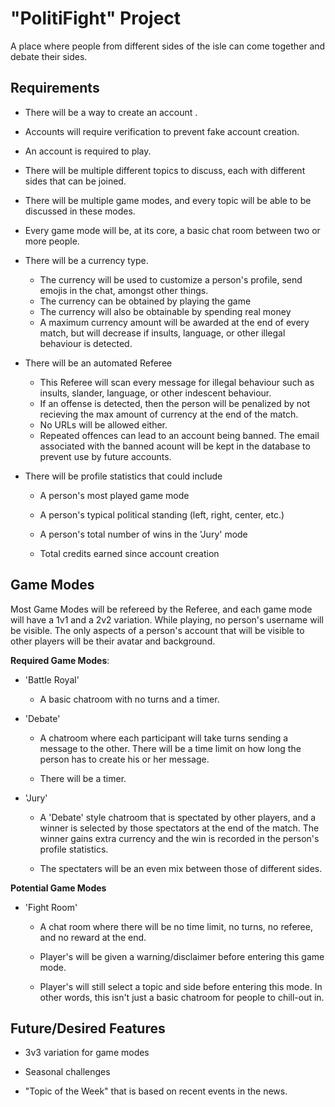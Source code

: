 # "PolitiFight" Project

A place where people from different sides of the isle can come together and debate their sides.

## Requirements

* There will be a way to create an account .

* Accounts will require verification to prevent fake account creation.

* An account is required to play.

* There will be multiple different topics to discuss, each with different sides that can be joined.

* There will be multiple game modes, and every topic will be able to be discussed in these modes.

* Every game mode will be, at its core, a basic chat room between two or more people.

* There will be a currency type.
  
  * The currency will be used to customize a person's profile, send emojis in the chat, amongst other things.
  * The currency can be obtained by playing the game
  * The currency will also be obtainable by spending real money
  * A maximum currency amount will be awarded at the end of every match, but will decrease if insults, language, or other illegal behaviour is detected.

* There will be an automated Referee
  
  * This Referee will scan every message for illegal behaviour such as insults, slander, language, or other indescent behaviour.
  * If an offense is detected, then the person will be penalized by not recieving the max amount of currency at the end of the match.
  * No URLs will be allowed either.
  * Repeated offences can lead to an account being banned. The email associated with the banned acount will be kept in the database to prevent use by future accounts.

* There will be profile statistics that could include
  
  * A person's most played game mode
  
  * A person's typical political standing (left, right, center, etc.)
  
  * A person's total number of wins in the 'Jury' mode
  
  * Total credits earned since account creation

## Game Modes

Most Game Modes will be refereed by the Referee, and each game mode will have a 1v1 and a 2v2 variation. While playing, no person's username will be visible. The only aspects of a person's account that will be visible to other players will be their avatar and background.

**Required Game Modes**:

* 'Battle Royal'
  
  * A basic chatroom with no turns and a timer.

* 'Debate'
  
  * A chatroom where each participant will take turns sending a message to the other. There will be a time limit on how long the person has to create his or her message.
  
  * There will be a timer.

* 'Jury'
  
  * A 'Debate' style chatroom that is spectated by other players, and a winner is selected by those spectators at the end of the match. The winner gains extra currency and the win is recorded in the person's profile statistics.
  
  * The spectaters will be an even mix between those of different sides.

**Potential Game Modes**

* 'Fight Room'
  
  * A chat room where there will be no time limit, no turns, no referee, and no reward at the end.
  
  * Player's will be given a warning/disclaimer before entering this game mode.
  
  * Player's will still select a topic and side before entering this mode. In other words, this isn't just a basic chatroom for people to chill-out in.

## Future/Desired Features

* 3v3 variation for game modes

* Seasonal challenges

* "Topic of the Week" that is based on recent events in the news.
